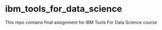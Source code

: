 # ibm_tools_for_data_science
This repo contains final assignment for IBM Tools For Data Science course
